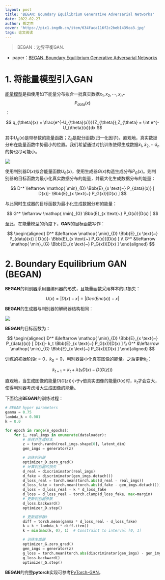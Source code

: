 ```yaml
---
layout: post
title: 'BEGAN: Boundary Equilibrium Generative Adversarial Networks'
date: 2022-02-27
author: 郑之杰
cover: 'https://pic1.imgdb.cn/item/634faca116f2c2beb1439ea3.jpg'
tags: 论文阅读
---
```


> BEGAN：边界平衡GAN.

- paper：[BEGAN: Boundary Equilibrium Generative Adversarial Networks](https://arxiv.org/abs/1703.10717)

# 1. 将能量模型引入GAN

[能量模型](https://0809zheng.github.io/2020/04/12/energy.html)是指使用如下能量分布拟合一批真实数据$x_1,x_2,\cdots,x_n$~$$P_{data}(x)$$：

$$ q_{\theta}(x) = \frac{e^{-U_{\theta}(x)}}{Z_{\theta}},Z_{\theta} = \int e^{-U_{\theta}(x)}dx $$

其中$U_{\theta}(x)$是带参数的能量函数；$Z_{\theta}$是配分函数(归一化因子)。直观地，真实数据分布在能量函数中势最小的位置。我们希望通过对抗训练使得生成数据$\hat{x}_1,\hat{x}_2,\cdots \hat{x}_n$的势也尽可能小。

![](https://pic1.imgdb.cn/item/634e13f716f2c2beb1b9d59f.jpg)

使用判别器$D(x)$拟合能量函数$U_{\theta}(x)$，使用生成器$G(x)$构造生成分布$P_G(x)$。则判别器的目标函数为最小化真实数据分布的能量，并最大化生成数据分布的能量：

$$ D^* \leftarrow \mathop{ \min}_{D} \Bbb{E}_{x \text{~} P_{data}(x)} [  D(x)]-  \Bbb{E}_{x \text{~} P_G(x)}[D(x) ] $$

与此同时生成器的目标函数为最小化生成数据分布的能量：

$$ G^* \leftarrow \mathop{ \min}_{G} \Bbb{E}_{x \text{~} P_G(x)}[D(x) ] $$

至此，在能量模型的角度下，**GAN**的目标函数写作：

$$ \begin{aligned} D^* &\leftarrow \mathop{ \min}_{D} \Bbb{E}_{x \text{~} P_{data}(x)} [  D(x)]-  \Bbb{E}_{x \text{~} P_G(x)}[D(x) ] \\ G^* &\leftarrow \mathop{ \min}_{G} \Bbb{E}_{x \text{~} P_G(x)}[D(x) ] \end{aligned} $$

# 2. Boundary Equilibrium GAN (BEGAN)

**BEGAN**的判别器采用自编码器的形式，且能量函数采用样本的**L1**损失：

$$ U(x) = |D(x)-x|  = |Dec(Enc(x))-x| $$

**BEGAN**的生成器与判别器的解码器结构相同：

![](https://pic1.imgdb.cn/item/634fadb416f2c2beb145229a.jpg)

**BEGAN**的目标函数为：

$$ \begin{aligned} D^* &\leftarrow \mathop{ \min}_{D} \Bbb{E}_{x \text{~} P_{data}(x)} [  D(x)]-  k_t \Bbb{E}_{x \text{~} P_G(x)}[D(x) ] \\ G^* &\leftarrow \mathop{ \min}_{G} \Bbb{E}_{x \text{~} P_G(x)}[D(x) ] \end{aligned} $$

训练的初始阶段$t=0$，$k_0=0$，判别器最小化真实图像的能量。之后更新$k_t$：

$$ k_{t+1} = k_t + \lambda (\gamma D(x)-D(G(z))) $$

直观地，当生成图像的能量$D(G(z))$小于$\gamma$倍真实图像的能量$D(x)$时，$k_t$才会变大，使得判别器考虑增大生成图像的能量。

下面给出**BEGAN**的训练过程：

```python
# BEGAN hyper parameters
gamma = 0.75
lambda_k = 0.001
k = 0.0

for epoch in range(n_epochs):
    for i, real_imgs in enumerate(dataloader):
        # 采样并生成样本
        z = torch.randn(real_imgs.shape[0], latent_dim)
        gen_imgs = generator(z)

        # 训练判别器
        optimizer_D.zero_grad()
        # 计算判别器的损失
        d_real = discriminator(real_imgs)
        d_fake = discriminator(gen_imgs.detach())
        d_loss_real = torch.mean(torch.abs(d_real - real_imgs))
        d_loss_fake = torch.mean(torch.abs(d_fake - gen_imgs.detach()))
        d_loss = d_loss_real - k * d_loss_fake
        d_loss = d_loss_real - torch.clamp(d_loss_fake, max=margin)
        # 更新判别器参数
        d_loss.backward()
        optimizer_D.step()

        # 更新超参数k
        diff = torch.mean(gamma * d_loss_real - d_loss_fake)
        k = k + lambda_k * diff.item()
        k = min(max(k, 0), 1)  # Constraint to interval [0, 1]        

        # 训练生成器
        optimizer_G.zero_grad()
        gen_imgs = generator(z)
        g_loss = torch.mean(torch.abs(discriminator(gen_imgs) - gen_imgs))
        g_loss.backward()
        optimizer_G.step()
```

**BEGAN**的完整**pytorch**实现可参考[PyTorch-GAN](https://github.com/eriklindernoren/PyTorch-GAN/tree/master/implementations/began)。